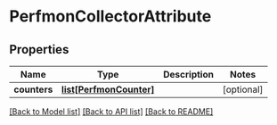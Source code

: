 # PerfmonCollectorAttribute

## Properties
Name | Type | Description | Notes
------------ | ------------- | ------------- | -------------
**counters** | [**list[PerfmonCounter]**](PerfmonCounter.md) |  | [optional] 

[[Back to Model list]](../README.md#documentation-for-models) [[Back to API list]](../README.md#documentation-for-api-endpoints) [[Back to README]](../README.md)


